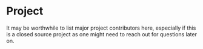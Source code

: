 Project
=================================================================
It may be worthwhile to list major project contributors here, especially if this is a closed source project as one might need to reach out for questions later on.
